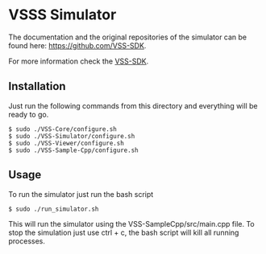 # VSSS Simulator

The documentation and the original repositories of the simulator can be found here: https://github.com/VSS-SDK.

For more information check the [VSS-SDK](https://vss-sdk.github.io/book/general.html).

## Installation

Just run the following commands from this directory and everything will be ready to go.

```
$ sudo ./VSS-Core/configure.sh
$ sudo ./VSS-Simulator/configure.sh
$ sudo ./VSS-Viewer/configure.sh
$ sudo ./VSS-Sample-Cpp/configure.sh
```

## Usage

To run the simulator just run the bash script

```
$ sudo ./run_simulator.sh
```

This will run the simulator using the VSS-SampleCpp/src/main.cpp file.
To stop the simulation just use ctrl + c, the bash script will kill all running processes.